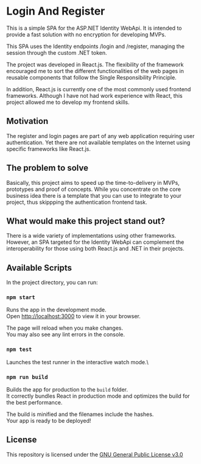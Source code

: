 # Login And Register

This is a simple SPA for the ASP.NET Identity WebApi. It is intended to provide a fast solution with no encryption for developing MVPs.

This SPA uses the Identity endpoints /login and /register, managing the session through the custom .NET token.

The project was developed in React.js. The flexibility of the framework encouraged me to sort the different functionalities of the web pages in reusable components that follow the Single Responsibility Principle.

In addition, React.js is currently one of the most commonly used frontend frameworks. Although I have not had work experience with React, this project allowed me to develop my frontend skills.

## Motivation

The register and login pages are part of any web application requiring user authentication. Yet there are not available templates on the Internet using specific frameworks like React.js.

## The problem to solve

Basically, this project aims to speed up the time-to-delivery in MVPs, prototypes and proof of concepts. While you concentrate on the core business idea there is a template that you can use to integrate to your project, thus skippping the authentication frontend task.

## What would make this project stand out?

There is a wide variety of implementations using other frameworks. However, an SPA targeted for the Identity WebApi can complement the interoperability for those using both React.js and .NET in their projects.

## Available Scripts

In the project directory, you can run:

### `npm start`

Runs the app in the development mode.\
Open [http://localhost:3000](http://localhost:3000) to view it in your browser.

The page will reload when you make changes.\
You may also see any lint errors in the console.

### `npm test`

Launches the test runner in the interactive watch mode.\

### `npm run build`

Builds the app for production to the `build` folder.\
It correctly bundles React in production mode and optimizes the build for the best performance.

The build is minified and the filenames include the hashes.\
Your app is ready to be deployed!

## License

This repository is licensed under the [GNU General Public License v3.0](https://choosealicense.com/licenses/gpl-3.0/)

